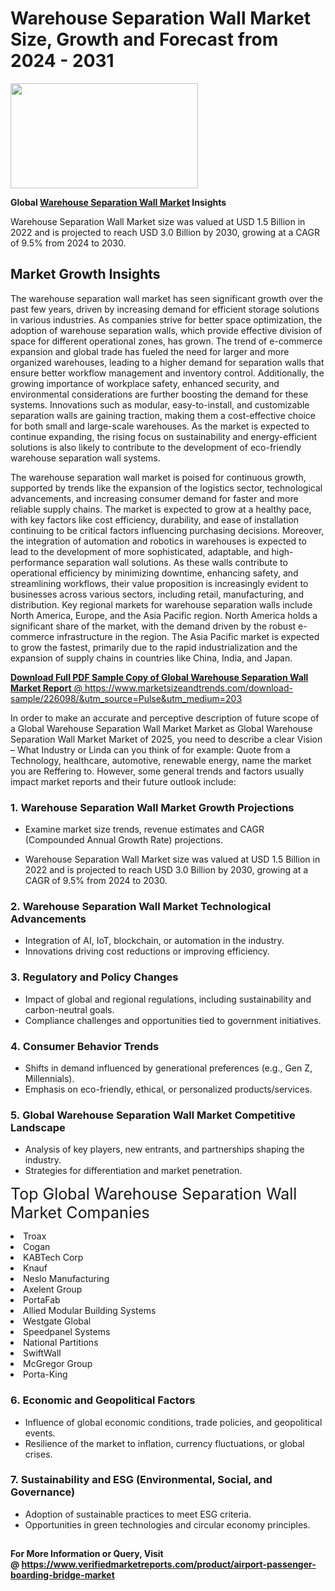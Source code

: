 <H1>Warehouse Separation Wall Market Size, Growth and Forecast from 2024 - 2031</H1><img class="aligncenter size-medium wp-image-584254" src="https://thirdeyenews.in/wp-content/uploads/2024/09/Global-Market-Research-300x168.jpeg" alt="" width="300" height="168" /><p><strong>Global&nbsp;<a href="https://www.marketsizeandtrends.com/download-sample/226098/&amp;utm_source=Pulse&amp;utm_medium=203">Warehouse Separation Wall Market</a> Insights</strong></p><p>Warehouse Separation Wall Market size was valued at USD 1.5 Billion in 2022 and is projected to reach USD 3.0 Billion by 2030, growing at a CAGR of 9.5% from 2024 to 2030.</p><p><h2>Market Growth Insights</h2> <p>The warehouse separation wall market has seen significant growth over the past few years, driven by increasing demand for efficient storage solutions in various industries. As companies strive for better space optimization, the adoption of warehouse separation walls, which provide effective division of space for different operational zones, has grown. The trend of e-commerce expansion and global trade has fueled the need for larger and more organized warehouses, leading to a higher demand for separation walls that ensure better workflow management and inventory control. Additionally, the growing importance of workplace safety, enhanced security, and environmental considerations are further boosting the demand for these systems. Innovations such as modular, easy-to-install, and customizable separation walls are gaining traction, making them a cost-effective choice for both small and large-scale warehouses. As the market is expected to continue expanding, the rising focus on sustainability and energy-efficient solutions is also likely to contribute to the development of eco-friendly warehouse separation wall systems.</p> <p><a href="download-sample-link"></a></p> <p>The warehouse separation wall market is poised for continuous growth, supported by trends like the expansion of the logistics sector, technological advancements, and increasing consumer demand for faster and more reliable supply chains. The market is expected to grow at a healthy pace, with key factors like cost efficiency, durability, and ease of installation continuing to be critical factors influencing purchasing decisions. Moreover, the integration of automation and robotics in warehouses is expected to lead to the development of more sophisticated, adaptable, and high-performance separation wall solutions. As these walls contribute to operational efficiency by minimizing downtime, enhancing safety, and streamlining workflows, their value proposition is increasingly evident to businesses across various sectors, including retail, manufacturing, and distribution. Key regional markets for warehouse separation walls include North America, Europe, and the Asia Pacific region. North America holds a significant share of the market, with the demand driven by the robust e-commerce infrastructure in the region. The Asia Pacific market is expected to grow the fastest, primarily due to the rapid industrialization and the expansion of supply chains in countries like China, India, and Japan.</p> <p><a href="get-more-link"></p><p><span class=""><strong>Download Full PDF Sample Copy of Global Warehouse Separation Wall Market Report</strong> @ <a href="https://www.marketsizeandtrends.com/download-sample/226098/&amp;utm_source=Pulse&amp;utm_medium=203" target="_blank">https://www.marketsizeandtrends.com/download-sample/226098/&amp;utm_source=Pulse&amp;utm_medium=203</a></span></p><p>In order to make an accurate and perceptive description of future scope of a Global&nbsp;Warehouse Separation Wall Market Market as Global&nbsp;Warehouse Separation Wall Market Market of 2025, you need to describe a clear Vision &ndash; What Industry or Linda can you think of for example: Quote from a Technology, healthcare, automotive, renewable energy, name the market you are Reffering to. However, some general trends and factors usually impact market reports and their future outlook include:</p><h3>1.&nbsp;<strong>Warehouse Separation Wall Market Growth Projections</strong></h3><ul><li>Examine market size trends, revenue estimates and CAGR (Compounded Annual Growth Rate) projections.</li><li><p>Warehouse Separation Wall Market size was valued at USD 1.5 Billion in 2022 and is projected to reach USD 3.0 Billion by 2030, growing at a CAGR of 9.5% from 2024 to 2030.</p></li></ul><h3>2.&nbsp;<strong>Warehouse Separation Wall Market Technological Advancements</strong></h3><ul><li>Integration of AI, IoT, blockchain, or automation in the industry.</li><li>Innovations driving cost reductions or improving efficiency.</li></ul><h3>3.&nbsp;<strong>Regulatory and Policy Changes</strong></h3><ul><li>Impact of global and regional regulations, including sustainability and carbon-neutral goals.</li><li>Compliance challenges and opportunities tied to government initiatives.</li></ul><h3>4.&nbsp;<strong>Consumer Behavior Trends</strong></h3><ul><li>Shifts in demand influenced by generational preferences (e.g., Gen Z, Millennials).</li><li>Emphasis on eco-friendly, ethical, or personalized products/services.</li></ul><h3>5.&nbsp;<strong>Global Warehouse Separation Wall Market Competitive Landscape</strong></h3><ul><li>Analysis of key players, new entrants, and partnerships shaping the industry.</li><li>Strategies for differentiation and market penetration.</li></ul><p data-pm-slice="1 1 []"><span style="color: inherit; font-family: inherit; font-size: 25px;">Top Global Warehouse Separation Wall Market Companies</span></p><div class="" data-test-id=""><p><li>Troax</li><li> Cogan</li><li> KABTech Corp</li><li> Knauf</li><li> Neslo Manufacturing</li><li> Axelent Group</li><li> PortaFab</li><li> Allied Modular Building Systems</li><li> Westgate Global</li><li> Speedpanel Systems</li><li> National Partitions</li><li> SwiftWall</li><li> McGregor Group</li><li> Porta-King</li></p></div><h3>6.&nbsp;<strong>Economic and Geopolitical Factors</strong></h3><ul><li>Influence of global economic conditions, trade policies, and geopolitical events.</li><li>Resilience of the market to inflation, currency fluctuations, or global crises.</li></ul><h3>7.&nbsp;<strong>Sustainability and ESG (Environmental, Social, and Governance)</strong></h3><ul><li>Adoption of sustainable practices to meet ESG criteria.</li><li>Opportunities in green technologies and circular economy principles.</li></ul><h2><strong style="font-size: 14px;">For More Information or Query, Visit @&nbsp;</strong><a style="background-color: #ffffff; font-size: 14px;" href="https://www.marketsizeandtrends.com/report/warehouse-separation-wall-market/" target="_blank">https://www.verifiedmarketreports.com/product/airport-passenger-boarding-bridge-market</a></h2>
